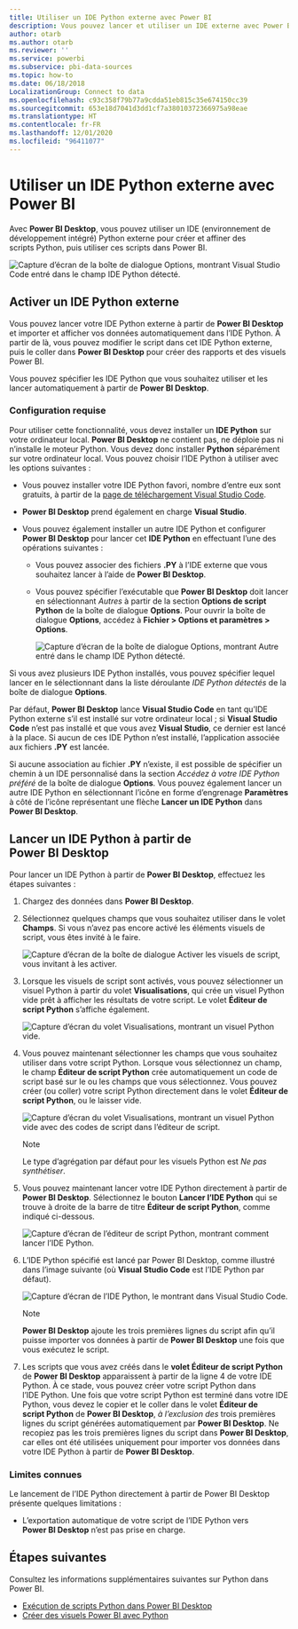 ```yaml
---
title: Utiliser un IDE Python externe avec Power BI
description: Vous pouvez lancer et utiliser un IDE externe avec Power BI.
author: otarb
ms.author: otarb
ms.reviewer: ''
ms.service: powerbi
ms.subservice: pbi-data-sources
ms.topic: how-to
ms.date: 06/18/2018
LocalizationGroup: Connect to data
ms.openlocfilehash: c93c358f79b77a9cdda51eb815c35e674150cc39
ms.sourcegitcommit: 653e18d7041d3dd1cf7a38010372366975a98eae
ms.translationtype: HT
ms.contentlocale: fr-FR
ms.lasthandoff: 12/01/2020
ms.locfileid: "96411077"
---
```

# <a name="use-an-external-python-ide-with-power-bi"></a>Utiliser un IDE Python externe avec Power BI
Avec **Power BI Desktop**, vous pouvez utiliser un IDE (environnement de développement intégré) Python externe pour créer et affiner des scripts Python, puis utiliser ces scripts dans Power BI.

![Capture d’écran de la boîte de dialogue Options, montrant Visual Studio Code entré dans le champ IDE Python détecté.](media/desktop-python-ide/python-ide-1.png)

## <a name="enable-an-external-python-ide"></a>Activer un IDE Python externe
Vous pouvez lancer votre IDE Python externe à partir de **Power BI Desktop** et importer et afficher vos données automatiquement dans l’IDE Python. À partir de là, vous pouvez modifier le script dans cet IDE Python externe, puis le coller dans **Power BI Desktop** pour créer des rapports et des visuels Power BI.

Vous pouvez spécifier les IDE Python que vous souhaitez utiliser et les lancer automatiquement à partir de **Power BI Desktop**.

### <a name="requirements"></a>Configuration requise
Pour utiliser cette fonctionnalité, vous devez installer un **IDE Python** sur votre ordinateur local. **Power BI Desktop** ne contient pas, ne déploie pas ni n’installe le moteur Python. Vous devez donc installer **Python** séparément sur votre ordinateur local. Vous pouvez choisir l’IDE Python à utiliser avec les options suivantes :

* Vous pouvez installer votre IDE Python favori, nombre d’entre eux sont gratuits, à partir de la [page de téléchargement Visual Studio Code](https://code.visualstudio.com/download/).
* **Power BI Desktop** prend également en charge **Visual Studio**.
* Vous pouvez également installer un autre IDE Python et configurer **Power BI Desktop** pour lancer cet **IDE Python** en effectuant l’une des opérations suivantes :
  
  * Vous pouvez associer des fichiers **.PY** à l’IDE externe que vous souhaitez lancer à l’aide de **Power BI Desktop**.
  * Vous pouvez spécifier l’exécutable que **Power BI Desktop** doit lancer en sélectionnant *Autres* à partir de la section **Options de script Python** de la boîte de dialogue **Options**. Pour ouvrir la boîte de dialogue **Options**, accédez à **Fichier > Options et paramètres > Options**.
    
    ![Capture d’écran de la boîte de dialogue Options, montrant Autre entré dans le champ IDE Python détecté.](media/desktop-python-ide/python-ide-2.png)

Si vous avez plusieurs IDE Python installés, vous pouvez spécifier lequel lancer en le sélectionnant dans la liste déroulante *IDE Python détectés* de la boîte de dialogue **Options**.

Par défaut, **Power BI Desktop** lance **Visual Studio Code** en tant qu’IDE Python externe s’il est installé sur votre ordinateur local ; si **Visual Studio Code** n’est pas installé et que vous avez **Visual Studio**, ce dernier est lancé à la place. Si aucun de ces IDE Python n’est installé, l’application associée aux fichiers **.PY** est lancée.

Si aucune association au fichier **.PY** n’existe, il est possible de spécifier un chemin à un IDE personnalisé dans la section *Accédez à votre IDE Python préféré* de la boîte de dialogue **Options**. Vous pouvez également lancer un autre IDE Python en sélectionnant l’icône en forme d’engrenage **Paramètres** à côté de l’icône représentant une flèche **Lancer un IDE Python** dans **Power BI Desktop**.

## <a name="launch-a-python-ide-from-power-bi-desktop"></a>Lancer un IDE Python à partir de Power BI Desktop
Pour lancer un IDE Python à partir de **Power BI Desktop**, effectuez les étapes suivantes :

1. Chargez des données dans **Power BI Desktop**.
2. Sélectionnez quelques champs que vous souhaitez utiliser dans le volet **Champs**. Si vous n’avez pas encore activé les éléments visuels de script, vous êtes invité à le faire.
   
   ![Capture d’écran de la boîte de dialogue Activer les visuels de script, vous invitant à les activer.](media/desktop-python-ide/python-ide-3.png)
3. Lorsque les visuels de script sont activés, vous pouvez sélectionner un visuel Python à partir du volet **Visualisations**, qui crée un visuel Python vide prêt à afficher les résultats de votre script. Le volet **Éditeur de script Python** s’affiche également.
   
   ![Capture d’écran du volet Visualisations, montrant un visuel Python vide.](media/desktop-python-ide/python-ide-4.png)
4. Vous pouvez maintenant sélectionner les champs que vous souhaitez utiliser dans votre script Python. Lorsque vous sélectionnez un champ, le champ **Éditeur de script Python** crée automatiquement un code de script basé sur le ou les champs que vous sélectionnez. Vous pouvez créer (ou coller) votre script Python directement dans le volet **Éditeur de script Python**, ou le laisser vide.
   
   ![Capture d’écran du volet Visualisations, montrant un visuel Python vide avec des codes de script dans l’éditeur de script.](media/desktop-python-ide/python-ide-5.png)
   
   > [!NOTE]
   > Le type d’agrégation par défaut pour les visuels Python est *Ne pas synthétiser*.
   > 
   > 
5. Vous pouvez maintenant lancer votre IDE Python directement à partir de **Power BI Desktop**. Sélectionnez le bouton **Lancer l’IDE Python** qui se trouve à droite de la barre de titre **Éditeur de script Python**, comme indiqué ci-dessous.
   
   ![Capture d’écran de l’éditeur de script Python, montrant comment lancer l’IDE Python.](media/desktop-python-ide/python-ide-6.png)
6. L’IDE Python spécifié est lancé par Power BI Desktop, comme illustré dans l’image suivante (où **Visual Studio Code** est l’IDE Python par défaut).
   
   ![Capture d’écran de l’IDE Python, le montrant dans Visual Studio Code.](media/desktop-python-ide/python-ide-7.png)
   
   > [!NOTE]
   > **Power BI Desktop** ajoute les trois premières lignes du script afin qu’il puisse importer vos données à partir de **Power BI Desktop** une fois que vous exécutez le script.
   > 
   > 
7. Les scripts que vous avez créés dans le **volet Éditeur de script Python** de **Power BI Desktop** apparaissent à partir de la ligne 4 de votre IDE Python. À ce stade, vous pouvez créer votre script Python dans l’IDE Python. Une fois que votre script Python est terminé dans votre IDE Python, vous devez le copier et le coller dans le volet **Éditeur de script Python** de **Power BI Desktop**, *à l’exclusion des* trois premières lignes du script générées automatiquement par **Power BI Desktop**. Ne recopiez pas les trois premières lignes du script dans **Power BI Desktop**, car elles ont été utilisées uniquement pour importer vos données dans votre IDE Python à partir de **Power BI Desktop**.

### <a name="known-limitations"></a>Limites connues
Le lancement de l’IDE Python directement à partir de Power BI Desktop présente quelques limitations :

* L’exportation automatique de votre script de l’IDE Python vers **Power BI Desktop** n’est pas prise en charge.

## <a name="next-steps"></a>Étapes suivantes
Consultez les informations supplémentaires suivantes sur Python dans Power BI.

* [Exécution de scripts Python dans Power BI Desktop](desktop-python-scripts.md)
* [Créer des visuels Power BI avec Python](desktop-python-visuals.md)

